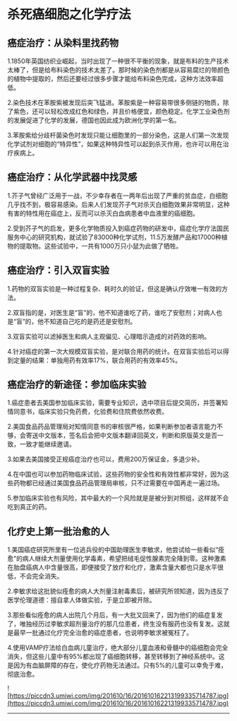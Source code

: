 # 杀死癌细胞之化学疗法

## 癌症治疗：从染料里找药物

1.1850年英国纺织业崛起，当时出现了一种很不平衡的现象，就是布料的生产技术太棒了，但是给布料染色的技术太差了。那时候的染色剂都是从容易腐烂的带颜色的植物中提取的，然后还要经过很多步骤才能给布料染色完成，这种方法效率超低。

2.染色技术在苯胺紫被发现后突飞猛进。苯胺紫是一种容易带很多侧链的物质，除了紫色，还可以轻松改成红色和绿色，并且价格便宜，颜色稳定。化学工业染色剂的发展促进了化学的发展，德国也因此成为欧洲化学的第一名。

3.苯胺紫给分歧杆菌染色时发现只能让细胞里的一部分染色，这是人们第一次发现化学试剂对细胞的“特异性”，如果这种特异性可以起到杀灭作用，也许可以用在治疗疾病上。

## 癌症治疗：从化学武器中找灵感

1.芥子气曾经广泛用于一战，不少幸存者在一两年后出现了严重的贫血症，白细胞几乎找不到，极容易感染。后来人们发现芥子气对杀灭白细胞效果非常明显，这种有害的特性用在癌症上，反而可以杀灭白血病患者中血液里的癌细胞。

2.受到芥子气的启发，更多化学物质投入到癌症药物的研发中，癌症化学疗法国民服务中心的研究机构，就试验了83000种化学试剂，11.5万发酵产品和17000种植物的提取物。这些试验中，一共有1000万只小鼠为此做了牺牲。

## 癌症治疗：引入双盲实验

1.药物的双盲实验是一种过程复杂、耗时久的验证，但这是确认疗效唯一有效的方法。

2.双盲指的是，对医生是“盲”的，他不知道谁吃了药，谁吃了安慰剂；对病人也是“盲”的，他不知道自己吃的是药还是安慰剂。

3.双盲实验可以滤掉医生和病人主观偏见、心理暗示造成的对药效的影响。

4.针对癌症的第一次大规模双盲实验，是对联合用药的统计。在双盲实验后可以得到定量的结果：单独用药有效率17%，联合用药的有效率45%。

## 癌症治疗的新途径：参加临床实验

1.癌症患者去美国参加临床实验，需要专业知识，选中项目后提交简历，并签署知情同意书，临床实验只免药费，化验费和住院费依然收费。

2.美国食品药品管理局对知情同意书的审核很严格，如果判断参加者语言能力不够，会寄送中文版本，签名后会把中文版本翻译回英文，判断和原版英文是否一致，一致才能继续邀请。

3.如果去美国接受正规癌症治疗也可以，费用200万保证金，多退少补。

4.在中国也可以参加药物临床试验，这些药物的安全性和有效性都非常好，因为这些药物都已经通过美国食品药品管理局审核，只不过需要在中国再走一遍过场。

5.参加临床实验也有风险，其中最大的一个风险就是是被分到对照组，这样就不会吃到真正的药。

## 化疗史上第一批治愈的人

1.美国癌症研究所里有一位逃兵役的中国助理医生李敏求，他尝试给一些看似“痊愈”的病人继续大剂量使用化学毒素，希望把绒毛促性腺素完全降到零。这种激素在胎盘癌病人中含量很高，即便接受了放疗和化疗，激素含量大都也只是水平很低，不会完全消失。

2.李敏求给这批貌似痊愈的病人大剂量注射毒素后，被研究所领知道，因为违反了医学伦理道德：擅自拿人体做实验，于是立即被开除。

3.那些看似痊愈的病人出院几个月后，有一大批又回来了，因为他们的癌症复发了，唯独经历过李敏求超剂量治疗的那几位患者，终生没有服药也没有复发。这就是最早一批通过化疗完全治愈的癌症患者，也说明李敏求被冤枉了。

4.使用VAMP疗法给白血病儿童治疗，绝大部分儿童血液和骨髓中的癌细胞会完全消失，但这些儿童中有95%都出现了癌细胞转移，甚至转移到了神经系统中。这是因为有血脑屏障的存在，使化疗药物无法通过。只有5%的儿童可以幸免于难，彻底治愈。

![https://piccdn3.umiwi.com/img/201610/16/201610162213199335714787.jpg](https://piccdn3.umiwi.com/img/201610/16/201610162213199335714787.jpg)

---
